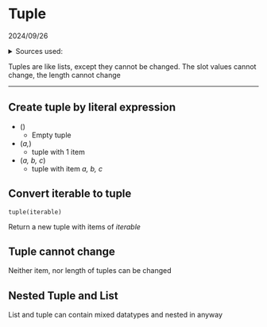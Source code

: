 # Tuple

2024/09/26

<details><summary>Sources used:</summary>
[Xah Lee](http://www.xahlee.info/python/python_tuple.html)
</details>


Tuples are like lists, except they cannot be changed. The slot values cannot change, the length cannot change

<hr>

## Create tuple by literal expression

- ()
	- Empty tuple
- (_a,_)
	- tuple with 1 item 
- (_a, b, c_)
	- tuple with item _a, b, c_

## Convert iterable to tuple

	tuple(iterable)

Return a new tuple with items of _iterable_

<object data=".txt/iterable_2_tuple.txt" width="160px" height="120px"></object>

## Tuple cannot change

Neither item, nor length of tuples can be changed

<object data=".txt/tuple_cannot_change_error.txt" width="568px" height="60px"></object>

## Nested Tuple and List

List and tuple can contain mixed datatypes and nested in anyway

<object data=".txt/nested_tuple_and_list.txt" width="304px" height="60px"></object>
